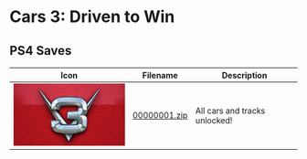 # Cars 3: Driven to Win

## PS4 Saves

| Icon | Filename | Description |
|------|----------|-------------|
| ![Cars 3: Driven to Win](icon0.png) | [00000001.zip](00000001.zip) | All cars and tracks unlocked! |
